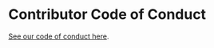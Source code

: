 # Contributor Code of Conduct

[See our code of conduct here](http://montrealrb.com/code-of-conduct).
